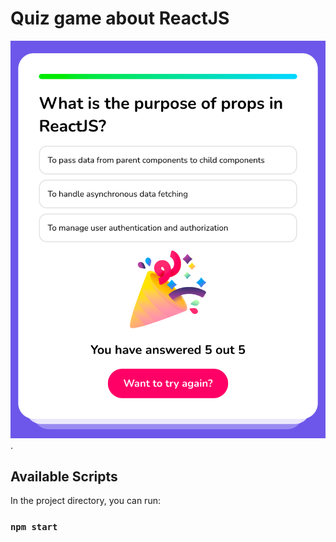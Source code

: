 # Quiz game about ReactJS

![Screeenshot](public/img.png).

## Available Scripts

In the project directory, you can run:

### `npm start`